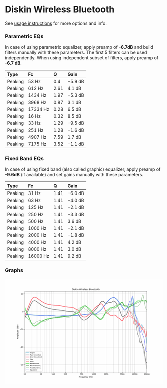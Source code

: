# Diskin Wireless Bluetooth
See [usage instructions](https://github.com/jaakkopasanen/AutoEq#usage) for more options and info.

### Parametric EQs
In case of using parametric equalizer, apply preamp of **-6.7dB** and build filters manually
with these parameters. The first 5 filters can be used independently.
When using independent subset of filters, apply preamp of **-6.7 dB**.

| Type    | Fc       |    Q | Gain    |
|:--------|:---------|:-----|:--------|
| Peaking | 53 Hz    | 0.4  | -5.9 dB |
| Peaking | 612 Hz   | 2.61 | 4.1 dB  |
| Peaking | 1434 Hz  | 1.97 | -5.3 dB |
| Peaking | 3968 Hz  | 0.87 | 3.1 dB  |
| Peaking | 17334 Hz | 0.28 | 6.5 dB  |
| Peaking | 16 Hz    | 0.32 | 8.5 dB  |
| Peaking | 33 Hz    | 1.29 | -9.5 dB |
| Peaking | 251 Hz   | 1.28 | -1.6 dB |
| Peaking | 4907 Hz  | 7.59 | 1.7 dB  |
| Peaking | 7175 Hz  | 3.52 | -1.1 dB |

### Fixed Band EQs
In case of using fixed band (also called graphic) equalizer, apply preamp of **-9.6dB**
(if available) and set gains manually with these parameters.

| Type    | Fc       |    Q | Gain    |
|:--------|:---------|:-----|:--------|
| Peaking | 31 Hz    | 1.41 | -6.0 dB |
| Peaking | 63 Hz    | 1.41 | -4.0 dB |
| Peaking | 125 Hz   | 1.41 | -2.1 dB |
| Peaking | 250 Hz   | 1.41 | -3.3 dB |
| Peaking | 500 Hz   | 1.41 | 3.6 dB  |
| Peaking | 1000 Hz  | 1.41 | -2.1 dB |
| Peaking | 2000 Hz  | 1.41 | -1.8 dB |
| Peaking | 4000 Hz  | 1.41 | 4.2 dB  |
| Peaking | 8000 Hz  | 1.41 | 3.0 dB  |
| Peaking | 16000 Hz | 1.41 | 9.2 dB  |

### Graphs
![](./Diskin%20Wireless%20Bluetooth.png)